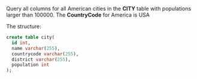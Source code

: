 Query all columns for all American cities in the **CITY** table with populations larger than 100000. The **CountryCode** for America is USA

The structure:

```sql
create table city(
  id int,
  name varchar(255),
  countrycode varchar(255),
  district varchar(255),
  population int
);
```